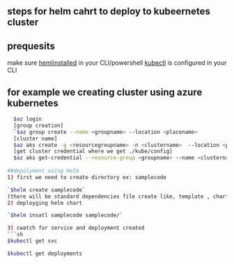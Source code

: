 ## steps for  helm cahrt to deploy to kubeernetes cluster

   ## prequesits
   make sure [hemlinstalled](https://helm.sh/docs/intro/install/) in your CLI/powershell
   [kubectl](https://kubernetes.io/docs/tasks/tools/install-kubectl-windows/) is configured in your CLI
   
## for example we creating cluster using azure kubernetes
   ```sh
     $az login
     [group creation]
     `$az group create --name <groupname> --location <placename>
     [cluster name]
     $az aks create -g <resourcegroupname> -n <clustername>  --location <place> --generate--ssh-key
     [get cluster credential where we get ./kube/config]
     $az aks get-credential --resource-group <groupname> --name <clustername>
     
##depolyment using Helm  
1) first we need to create directory ex: samplecode

`$helm create samplecode`
  (there will be standard dependencies file create like, template , chart, values we need to customise these file according to our cluster deployment)
2) deployging helm chart 

`$helm insatl samplecode samplecode/`

3) cwatch for service and deployment created
```sh
$kubectl get svc

$kubectl get deployments
